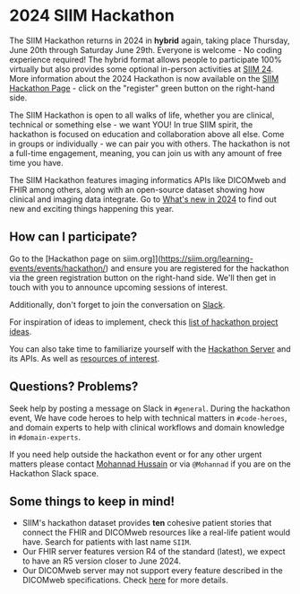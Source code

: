 # 2024 SIIM Hackathon
The SIIM Hackathon returns in 2024 in **hybrid** again, taking place Thursday, June 20th through Saturday June 29th. Everyone is welcome - No coding experience required! The hybrid format allows people to participate 100% virtually but also provides some optional in-person activities at [SIIM 24](https://annualmeeting.siim.org/). More information about the 2024 Hackathon is now available on the [SIIM Hackathon Page](https://siim.org/learning-events/events/hackathon/) - click on the "register" green button on the right-hand side.


The SIIM Hackathon is open to all walks of life, whether you are clinical, technical or something else - we want YOU! In true SIIM spirit, the hackathon is focused on education and collaboration above all else. Come in groups or individually - we can pair you with others. The hackathon is not a full-time engagement, meaning, you can join us with any amount of free time you have.

The SIIM Hackathon features imaging informatics APIs like DICOMweb and FHIR among others, along with an open-source dataset showing how clinical and imaging data integrate. Go to [What's new in 2024](../whats-new/2024.md) to find out new and exciting things happening this year.

## How can I participate?

Go to the [Hackathon page on siim.org]](https://siim.org/learning-events/events/hackathon/) and ensure you are registered for the hackathon via the green registration button on the right-hand side. We'll then get in touch with you to announce upcoming sessions of interest.

Additionally, don't forget to join the conversation on [Slack](https://join.slack.com/t/siimhackathon/shared_invite/zt-mkk0yn2e-KUqOLi6ETBUQmOffxmcQxA). 

For inspiration of ideas to implement, check this [list of hackathon project ideas](https://docs.google.com/spreadsheets/d/160Ph4t0BxKb1L-Mv_Bq7867yHEXonBxrslgUf-EixmY/edit?usp=sharing).

You can also take time to familiarize yourself with the [Hackathon Server](./hackathon-server.md) and its APIs. As well as [resources of interest](../apis/other-apis-and-standards.md).


## Questions? Problems?
Seek help by posting a message on Slack in `#general`. During the hackathon event, We have code heroes to help with technical matters in `#code-heroes`, and domain experts to help with clinical workflows and domain knowledge in `#domain-experts`.

If you need help outside the hackathon event or for any other urgent matters please contact [Mohannad Hussain](https://github.com/mohannadhussain) or via `@Mohannad` if you are on the Hackathon Slack space.

## Some things to keep in mind!
* SIIM's hackathon dataset provides **ten** cohesive patient stories that connect the FHIR and DICOMweb resources like a real-life patient would have. Search for patients with last name `SIIM`.
*  Our FHIR server features version R4 of the standard (latest), we expect to have an R5 version closer to June 2024.
* Our DICOMweb server may not support every feature described in the DICOMweb specifications. Check [here](https://hg.orthanc-server.com/orthanc-dicomweb/file/tip/Status.txt) for more details.
